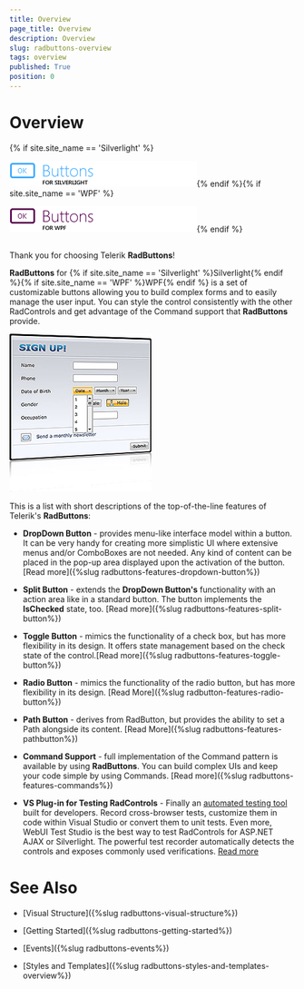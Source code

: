 ```yaml
---
title: Overview
page_title: Overview
description: Overview
slug: radbuttons-overview
tags: overview
published: True
position: 0
---
```


# Overview

{% if site.site_name == 'Silverlight' %}

![Buttons SL Icon](images/Buttons_SL_Icon.png){% endif %}{% if site.site_name == 'WPF' %}

![Buttons WPF Icon](images/Buttons_WPF_Icon.png){% endif %}

## 

Thank you for choosing Telerik __RadButtons__!

__RadButtons__ for {% if site.site_name == 'Silverlight' %}Silverlight{% endif %}{% if site.site_name == 'WPF' %}WPF{% endif %} is a set of customizable buttons allowing you to build complex forms and to easily manage the user input.  You can style the control consistently with the other RadControls and get advantage of the Command support that __RadButtons__ provide.

![](images/RadButtons_Overview_02.png)

This is a list with short descriptions of the top-of-the-line features of Telerik's __RadButtons__:

* __DropDown Button__ - provides menu-like interface model within a button. It can be very handy for creating more simplistic UI where extensive menus and/or ComboBoxes are not needed. Any kind of content can be placed in the pop-up area displayed upon the activation of the button. [Read more]({%slug radbuttons-features-dropdown-button%})

* __Split Button__ - extends the __DropDown Button's__ functionality with an action area like in a standard button. The button implements the __IsChecked__ state, too. [Read more]({%slug radbuttons-features-split-button%})

* __Toggle Button__ - mimics the functionality of a check box, but has more flexibility in its design. It offers state management based on the check state of the control.[Read more]({%slug radbuttons-features-toggle-button%})

* __Radio Button__ - mimics the functionality of the radio button, but has more flexibility in its design. [Read More]({%slug radbutton-features-radio-button%})

* __Path Button__ - derives from RadButton, but provides the ability to set a Path alongside its content. [Read More]({%slug radbuttons-features-pathbutton%})

* __Command Support__ - full implementation of the Command pattern is available by using __RadButtons__. You can build complex UIs and keep your code simple by using Commands. [Read more]({%slug radbuttons-features-commands%})

* __VS Plug-in for Testing RadControls__ - Finally an [automated testing tool](http://www.telerik.com/products/web-testing-tools.aspx) built for developers. Record cross-browser tests, customize them in code within Visual Studio or convert them to unit tests. Even more, WebUI Test Studio is the best way to test RadControls for ASP.NET AJAX or Silverlight. The powerful test recorder automatically detects the controls and exposes commonly used verifications. [Read more](http://www.telerik.com/products/web-testing-tools.aspx)

# See Also

 * [Visual Structure]({%slug radbuttons-visual-structure%})

 * [Getting Started]({%slug radbuttons-getting-started%})

 * [Events]({%slug radbuttons-events%})

 * [Styles and Templates]({%slug radbuttons-styles-and-templates-overview%})
